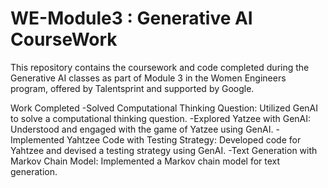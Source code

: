 # WE-Module3 : Generative AI CourseWork

This repository contains the coursework and code completed during the Generative AI classes as part of Module 3 in the Women Engineers program, offered by Talentsprint and supported by Google.

Work Completed
-Solved Computational Thinking Question: Utilized GenAI to solve a computational thinking question.
-Explored Yatzee with GenAI: Understood and engaged with the game of Yatzee using GenAI.
-Implemented Yahtzee Code with Testing Strategy: Developed code for Yahtzee and devised a testing strategy using GenAI.
-Text Generation with Markov Chain Model: Implemented a Markov chain model for text generation.
